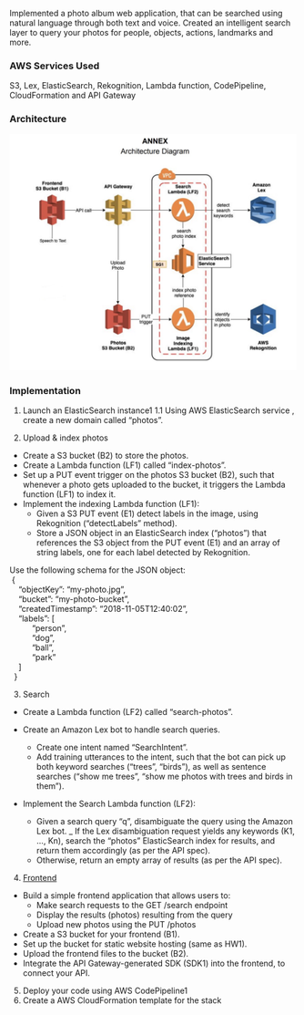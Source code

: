 Implemented a photo album web application, that can be searched using natural language through both text and voice. Created an intelligent search layer to query your photos for people, objects, actions, landmarks and more.

### AWS Services Used
S3, Lex, ElasticSearch, Rekognition, Lambda function, CodePipeline,  CloudFormation and API Gateway

### Architecture
![image1](/Images/architecture.jpg)

### Implementation

1. Launch an ElasticSearch instance1
  1.1 Using AWS ElasticSearch service , create a new domain called “photos”.

2. Upload & index photos
  * Create a S3 bucket (B2) to store the photos.
  * Create a Lambda function (LF1) called “index-photos”.
  * Set up a PUT event trigger on the photos S3 bucket (B2), such that whenever a photo gets uploaded to the bucket, it triggers the Lambda function (LF1) to index it.
  * Implement the indexing Lambda function (LF1):
    - Given a S3 PUT event (E1) detect labels in the image, using Rekognition (“detectLabels” method). 
    - Store a JSON object in an ElasticSearch index (“photos”) that references the S3 object from the PUT event (E1) and an array of string labels, one for each label detected by Rekognition.

Use the following schema for the JSON object: <br>
  &nbsp;{ <br>
   &nbsp; &nbsp; “objectKey”: “my-photo.jpg”, <br>
   &nbsp; &nbsp; “bucket”: “my-photo-bucket”, <br>
   &nbsp; &nbsp; “createdTimestamp”: “2018-11-05T12:40:02”,<br>
   &nbsp; &nbsp; “labels”: [<br>
   &nbsp; &nbsp; &nbsp; &nbsp; &nbsp; “person”, <br>
   &nbsp; &nbsp; &nbsp; &nbsp; &nbsp; “dog”, <br>
   &nbsp; &nbsp; &nbsp; &nbsp; &nbsp; “ball”, <br>
   &nbsp; &nbsp; &nbsp; &nbsp; &nbsp; “park” <br>
   &nbsp; &nbsp;         ] <br>
  &nbsp; } <br>

3. Search
  * Create a Lambda function (LF2) called “search-photos”.
  * Create an Amazon Lex bot to handle search queries.
    - Create one intent named “SearchIntent”.
    - Add training utterances to the intent, such that the bot can pick up both keyword searches (“trees”, “birds”), as well as sentence searches (“show me trees”, “show me photos with trees and birds in them”).

  * Implement the Search Lambda function (LF2):
    - Given a search query “q”, disambiguate the query using the Amazon Lex bot.
    _ If the Lex disambiguation request yields any keywords (K1, …, Kn),
search the “photos” ElasticSearch index for results, and return them accordingly (as per the API spec).
    - Otherwise, return an empty array of results (as per the API spec).
    
 4. [Frontend](https://github.com/Garima2505/VoiceSearchPhotoAlbum-Frontend)
  * Build a simple frontend application that allows users to:
    - Make search requests to the GET /search endpoint
    - Display the results (photos) resulting from the query
    - Upload new photos using the PUT /photos
  * Create a S3 bucket for your frontend (B1).
  * Set up the bucket for static website hosting (same as HW1).
  * Upload the frontend files to the bucket (B2).
  * Integrate the API Gateway-generated SDK (SDK1) into the frontend, to connect your API.

5. Deploy your code using AWS CodePipeline1
6. Create a AWS CloudFormation template for the stack


